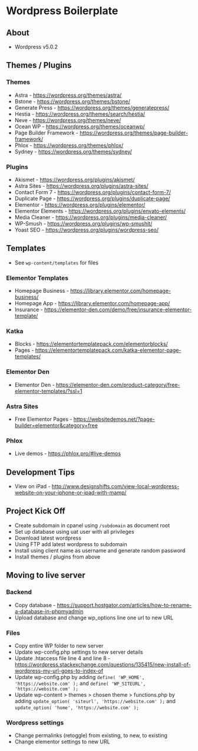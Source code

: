 # Wordpress Boilerplate

## About
* Wordpress v5.0.2

## Themes / Plugins

### Themes

* Astra - https://wordpress.org/themes/astra/
* Bstone - https://wordpress.org/themes/bstone/
* Generate Press - https://wordpress.org/themes/generatepress/
* Hestia - https://wordpress.org/themes/search/hestia/
* Neve - https://wordpress.org/themes/neve/
* Ocean WP - https://wordpress.org/themes/oceanwp/
* Page Builder Framework - https://wordpress.org/themes/page-builder-framework/
* Phlox - https://wordpress.org/themes/phlox/
* Sydney - https://wordpress.org/themes/sydney/

### Plugins
* Akismet - https://wordpress.org/plugins/akismet/
* Astra Sites - https://wordpress.org/plugins/astra-sites/
* Contact Form 7 - https://wordpress.org/plugins/contact-form-7/
* Duplicate Page - https://wordpress.org/plugins/duplicate-page/
* Elementor - https://wordpress.org/plugins/elementor/
* Elementor Elements - https://wordpress.org/plugins/envato-elements/
* Media Cleaner - https://wordpress.org/plugins/media-cleaner/
* WP-Smush - https://wordpress.org/plugins/wp-smushit/
* Yoast SEO - https://wordpress.org/plugins/wordpress-seo/

## Templates
* See `wp-content/templates` for files

### Elementor Templates
* Homepage Business - https://library.elementor.com/homepage-business/
* Homepage App - https://library.elementor.com/homepage-app/
* Insurance - https://elementor-den.com/demo/free/insurance-elementor-template/

### Katka
* Blocks - https://elementortemplatepack.com/elementorblocks/
* Pages - https://elementortemplatepack.com/katka-elementor-page-templates/

### Elementor Den
* Elementor Den - https://elementor-den.com/product-category/free-elementor-templates/?ssl=1

### Astra Sites
* Free Elementor Pages - https://websitedemos.net/?page-builder=elementor&category=free

### Phlox
* Live demos - https://phlox.pro/#live-demos

## Development Tips
* View on iPad - http://www.designshifts.com/view-local-wordpress-website-on-your-iphone-or-ipad-with-mamp/

## Project Kick Off
* Create subdomain in cpanel using `/subdomain` as document root
* Set up database using uat user with all privileges
* Download latest wordpress
* Using FTP add latest wordpress to subdomain
* Install using client name as username and generate random password
* Install themes / plugins from above

## Moving to live server

### Backend
* Copy database - https://support.hostgator.com/articles/how-to-rename-a-database-in-phpmyadmin
* Upload database and change wp_options line one url to new URL

### Files
* Copy entire WP folder to new server
* Update wp-config.php settings to new server details
* Update .htaccess file line 4 and line 8 - https://wordpress.stackexchange.com/questions/135415/new-install-of-wordpress-my-url-goes-to-index-of
* Update wp-config.php by adding `define( 'WP_HOME', 'https://website.com' );` and `define( 'WP_SITEURL', 'https://website.com' );`
* Update wp-content > themes > chosen theme > functions.php by adding `update_option( 'siteurl', 'https://website.com' );` and `update_option( 'home', 'https://website.com' );`

### Wordpress settings
* Change permalinks (retoggle) from existing, to new, to existing
* Change elementor settings to new URL